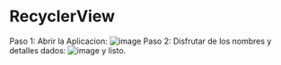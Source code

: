 # RecyclerView
Paso 1: Abrir la Aplicacion:
![image](https://user-images.githubusercontent.com/115563028/203239853-6cec19f7-ca9c-43a1-a6b4-03c63791dbfc.png)
Paso 2: Disfrutar de los nombres y detalles dados: 
![image](https://user-images.githubusercontent.com/115563028/203240034-36d872be-0930-4ae7-b953-f4e8bd1b3676.png)
y listo.
